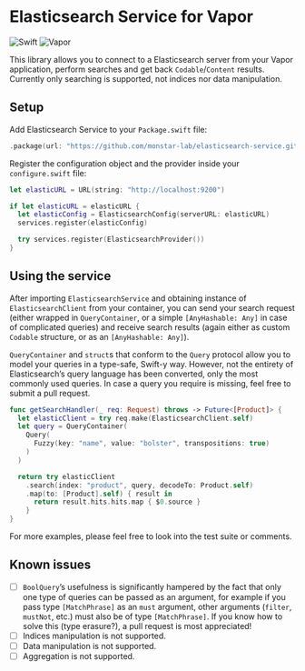 # Elasticsearch Service for Vapor

![Swift](https://img.shields.io/badge/swift-4.1-brightgreen.svg)
![Vapor](https://img.shields.io/badge/vapor-3.0-brightgreen.svg)

This library allows you to connect to a Elasticsearch server from your Vapor application, perform searches and get back `Codable`/`Content` results. Currently only searching is supported, not indices nor data manipulation.

## Setup

Add Elasticsearch Service to your `Package.swift` file:

```swift
.package(url: "https://github.com/monstar-lab/elasticsearch-service.git", from: "0.9.0")
```

Register the configuration object and the provider inside your `configure.swift` file:

```swift
let elasticURL = URL(string: "http://localhost:9200")

if let elasticURL = elasticURL {
  let elasticConfig = ElasticsearchConfig(serverURL: elasticURL)
  services.register(elasticConfig)

  try services.register(ElasticsearchProvider())
}
```

## Using the service

After importing `ElasticsearchService` and obtaining instance of `ElasticsearchClient` from your container, you can send your search request (either wrapped in `QueryContainer`, or a simple `[AnyHashable: Any]` in case of complicated queries) and receive search results (again either as custom `Codable` structure, or as an `[AnyHashable: Any]`).

`QueryContainer` and `struct`s that conform to the `Query` protocol allow you to model your queries in a type-safe, Swift-y way. However, not the entirety of Elasticsearch’s query language has been converted, only the most commonly used queries. In case a query you require is missing, feel free to submit a pull request.

```swift
func getSearchHandler(_ req: Request) throws -> Future<[Product]> {
  let elasticClient = try req.make(ElasticsearchClient.self)
  let query = QueryContainer(
    Query(
      Fuzzy(key: "name", value: "bolster", transpositions: true)
    )
  )

  return try elasticClient
    .search(index: "product", query, decodeTo: Product.self)
    .map(to: [Product].self) { result in
      return result.hits.hits.map { $0.source }
    }
}
```

For more examples, please feel free to look into the test suite or comments.

## Known issues

- [ ] `BoolQuery`’s usefulness is significantly hampered by the fact that only one type of queries can be passed as an argument, for example if you pass type `[MatchPhrase]` as an `must` argument, other arguments (`filter`, `mustNot`, etc.) must also be of type `[MatchPhrase]`. If you know how to solve this (type erasure?), a pull request is most appreciated!
- [ ] Indices manipulation is not supported.
- [ ] Data manipulation is not supported.
- [ ] Aggregation is not supported.

